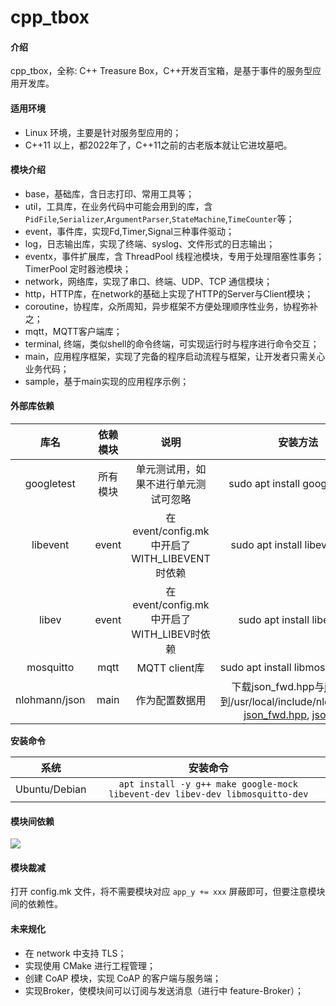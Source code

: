 # cpp\_tbox

#### 介绍
cpp\_tbox，全称: C++ Treasure Box，C++开发百宝箱，是基于事件的服务型应用开发库。

#### 适用环境

- Linux 环境，主要是针对服务型应用的；
- C++11 以上，都2022年了，C++11之前的古老版本就让它进坟墓吧。

#### 模块介绍

- base，基础库，含日志打印、常用工具等；
- util，工具库，在业务代码中可能会用到的库，含`PidFile`,`Serializer`,`ArgumentParser`,`StateMachine`,`TimeCounter`等；
- event，事件库，实现Fd,Timer,Signal三种事件驱动；
- log，日志输出库，实现了终端、syslog、文件形式的日志输出；
- eventx，事件扩展库，含 ThreadPool 线程池模块，专用于处理阻塞性事务；TimerPool 定时器池模块；
- network，网络库，实现了串口、终端、UDP、TCP 通信模块；
- http，HTTP库，在network的基础上实现了HTTP的Server与Client模块；
- coroutine，协程库，众所周知，异步框架不方便处理顺序性业务，协程弥补之；
- mqtt，MQTT客户端库；
- terminal, 终端，类似shell的命令终端，可实现运行时与程序进行命令交互；
- main，应用程序框架，实现了完备的程序启动流程与框架，让开发者只需关心业务代码；
- sample，基于main实现的应用程序示例；

#### 外部库依赖

| 库名 | 依赖模块 | 说明 | 安装方法 |
|:----:|:--------:|:----:|:--------:|
| googletest | 所有模块 | 单元测试用，如果不进行单元测试可忽略 | sudo apt install google-mock |
| libevent | event | 在event/config.mk中开启了WITH\_LIBEVENT时依赖 | sudo apt install libevent-dev |
| libev | event | 在event/config.mk中开启了WITH\_LIBEV时依赖 | sudo apt install libev-dev |
| mosquitto | mqtt | MQTT client库 | sudo apt install libmosquitto-dev |
| nlohmann/json | main | 作为配置数据用 | 下载json\_fwd.hpp与json.hpp 到/usr/local/include/nlohmann/。[json\_fwd.hpp](https://raw.githubusercontent.com/nlohmann/json/v3.10.4/include/nlohmann/json_fwd.hpp), [json.hpp](https://raw.githubusercontent.com/nlohmann/json/v3.10.4/single_include/nlohmann/json.hpp) |

**安装命令**

| 系统 | 安装命令 |
|:----:|:------:|
| Ubuntu/Debian | `apt install -y g++ make google-mock libevent-dev libev-dev libmosquitto-dev` |

#### 模块间依赖

![](http://assets.processon.com/chart_image/6227efafe401fd18bcfc83e8.png)

#### 模块裁减

打开 config.mk 文件，将不需要模块对应 `app_y += xxx` 屏蔽即可，但要注意模块间的依赖性。

#### 未来规化

- 在 network 中支持 TLS；
- 实现使用 CMake 进行工程管理；
- 创建 CoAP 模块，实现 CoAP 的客户端与服务端；
- 实现Broker，使模块间可以订阅与发送消息（进行中 feature-Broker）；
